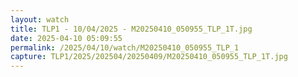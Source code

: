 ```yaml
---
layout: watch
title: TLP1 - 10/04/2025 - M20250410_050955_TLP_1T.jpg
date: 2025-04-10 05:09:55
permalink: /2025/04/10/watch/M20250410_050955_TLP_1
capture: TLP1/2025/202504/20250409/M20250410_050955_TLP_1T.jpg
---
```


